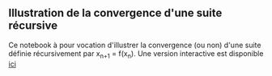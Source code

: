 ## Illustration de la convergence d'une suite récursive
Ce notebook à pour vocation d'illustrer la convergence (ou non) d'une suite définie récursivement par x<sub>n+1</sub> = f(x<sub>n</sub>). 
Une version interactive est disponible [ici](https://mybinder.org/v2/gh/nicolasfragar/Modele-discret/HEAD?urlpath=voila%2Frender%2Fsuite%20recursive.ipynb)
